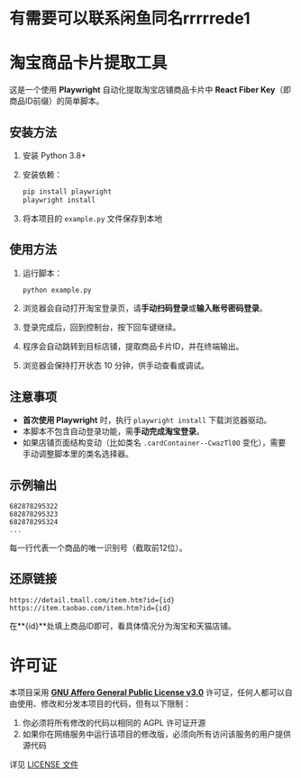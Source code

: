 # 有需要可以联系闲鱼同名rrrrrede1
# 淘宝商品卡片提取工具

这是一个使用 **Playwright** 自动化提取淘宝店铺商品卡片中 **React Fiber Key**（即商品ID前缀）的简单脚本。

## 安装方法

1. 安装 Python 3.8+
2. 安装依赖：
   ```bash
   pip install playwright
   playwright install
   ```

3. 将本项目的 `example.py` 文件保存到本地

## 使用方法

1. 运行脚本：
   ```bash
   python example.py
   ```

2. 浏览器会自动打开淘宝登录页，请**手动扫码登录**或**输入账号密码登录**。
   
3. 登录完成后，回到控制台，按下回车键继续。

4. 程序会自动跳转到目标店铺，提取商品卡片ID，并在终端输出。

5. 浏览器会保持打开状态 10 分钟，供手动查看或调试。

## 注意事项

- **首次使用 Playwright** 时，执行 `playwright install` 下载浏览器驱动。
- 本脚本不包含自动登录功能，需**手动完成淘宝登录**。
- 如果店铺页面结构变动（比如类名 `.cardContainer--CwazTl0O` 变化），需要手动调整脚本里的类名选择器。

## 示例输出

```text
682878295322
682878295323
682878295324
...
```

每一行代表一个商品的唯一识别号（截取前12位）。

## 还原链接

   ```text
   https://detail.tmall.com/item.htm?id={id}
   https://item.taobao.com/item.htm?id={id}
   ```

在**{id}**处填上商品ID即可，看具体情况分为淘宝和天猫店铺。

# 许可证

本项目采用 **[GNU Affero General Public License v3.0](https://www.gnu.org/licenses/agpl-3.0.html)** 许可证，任何人都可以自由使用、修改和分发本项目的代码，但有以下限制：

1. 你必须将所有修改的代码以相同的 AGPL 许可证开源
2. 如果你在网络服务中运行该项目的修改版，必须向所有访问该服务的用户提供源代码

详见 [LICENSE 文件](./LICENSE)
